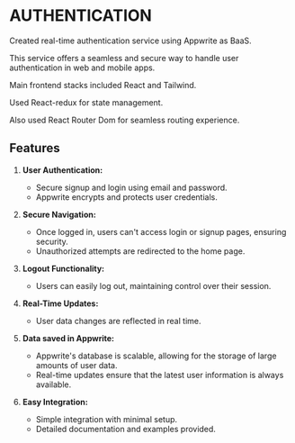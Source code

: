 # AUTHENTICATION

Created real-time authentication service using Appwrite as BaaS.

This service offers a seamless and secure way to handle user authentication in web and mobile apps.

Main frontend stacks included React and Tailwind.

Used React-redux for state management.

Also used React Router Dom for seamless routing experience.

## Features

1. **User Authentication:**
   - Secure signup and login using email and password.
   - Appwrite encrypts and protects user credentials.

2. **Secure Navigation:**
   - Once logged in, users can't access login or signup pages, ensuring security.
   - Unauthorized attempts are redirected to the home page.

3. **Logout Functionality:**
   - Users can easily log out, maintaining control over their session.

4. **Real-Time Updates:**
   - User data changes are reflected in real time.

5. **Data saved in Appwrite:**
   - Appwrite's database is scalable, allowing for the storage of large amounts of user data.
   - Real-time updates ensure that the latest user information is always available.

6. **Easy Integration:**
   - Simple integration with minimal setup.
   - Detailed documentation and examples provided.
